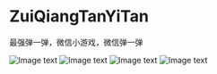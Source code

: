# ZuiQiangTanYiTan
最强弹一弹，微信小游戏，微信弹一弹

![Image text](https://github.com/Haskely/ZuiQiangTanYiTan/raw/master/readme_pic/screenshot.png)
![Image text](https://github.com/Haskely/ZuiQiangTanYiTan/raw/master/readme_pic/output.png)
![Image text](https://github.com/Haskely/ZuiQiangTanYiTan/raw/master/readme_pic/output1.png)
![Image text](https://github.com/Haskely/ZuiQiangTanYiTan/raw/master/readme_pic/best_output.png)